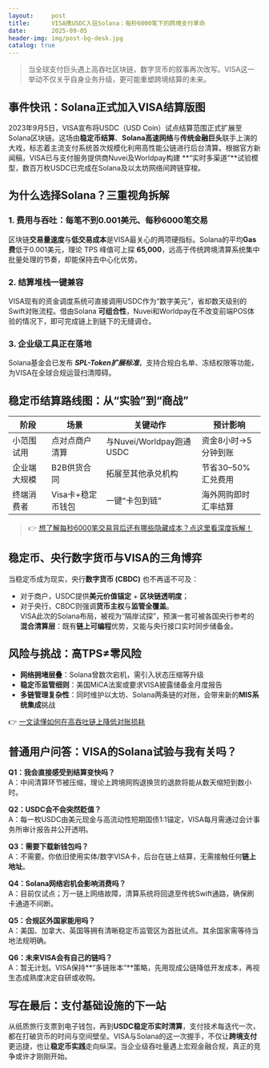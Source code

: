 ```yaml
---
layout:     post
title:      VISA携USDC入驻Solana：每秒6000笔下的跨境支付革命
date:       2025-09-05
header-img: img/post-bg-desk.jpg
catalog: true
---
```


> 当全球支付巨头遇上高吞吐区块链，数字货币的叙事再次改写。VISA这一举动不仅关乎自身业务升级，更可能重塑跨境结算的未来。

## 事件快讯：Solana正式加入VISA结算版图

2023年9月5日，VISA宣布将USDC（USD Coin）试点结算范围正式扩展至Solana区块链。这场由**稳定币结算**、**Solana高速网络**与**传统金融巨头**联手上演的大戏，标志着主流支付系统首次规模化利用高性能公链进行后台清算。根据官方新闻稿，VISA已与支付服务提供商Nuvei及Worldpay构建 **“实时多渠道”**试验模型，数百万枚USDC已完成在Solana及以太坊网络间跨链穿梭。

## 为什么选择Solana？三重视角拆解

### 1. 费用与吞吐：每笔不到0.001美元、每秒6000笔交易  
区块链**交易量速度**与**低交易成本**是VISA最关心的两项硬指标。Solana的平均**Gas费**低于0.001美元，理论 TPS 峰值可上探 **65,000**，远高于传统跨境清算系统集中批量处理的节奏，却能保持去中心化优势。

### 2. 结算堆栈一键兼容  
VISA现有的资金调度系统可直接调用USDC作为“数字美元”，省却数天级别的Swift对账流程。借由Solana **可组合性**，Nuvei和Worldpay在不改变前端POS体验的情况下，即可完成链上到链下的无缝调仓。

### 3. 企业级工具正在落地  
Solana基金会已发布 ***SPL-Token扩展标准***，支持合规白名单、冻结权限等功能，为VISA在全球合规运营扫清障碍。

## 稳定币结算路线图：从“实验”到“商战”

| 阶段 | 场景 | 关键动作 | 预计影响 |
|------|------|----------|----------|
| 小范围试用 | 点对点商户清算 | 与Nuvei/Worldpay跑通USDC | 资金8小时→5分钟到账 |
| 企业端大规模 | B2B供货合同 | 拓展至其他承兑机构 | 节省30–50%汇兑费用 |
| 终端消费者 | Visa卡+稳定币钱包 | 一键“卡包到链” | 海外网购即时汇率结算 |

> 👉 [想了解每秒6000笔交易背后还有哪些隐藏成本？点这里看深度拆解！](https://okxdog.com/)

## 稳定币、央行数字货币与VISA的三角博弈

当稳定币成为现实，央行**数字货币 (CBDC)** 也不再遥不可及：  
- 对于商户，USDC提供**美元价值锚定** + **区块链透明度**；  
- 对于央行，CBDC则强调**货币主权**与**监管全覆盖**。  
VISA此次的Solana布局，被视为“隔岸试探”，预演一套可被各国央行参考的**混合清算层**：既有**链上可编程**优势，又能与央行接口实时同步储备金。  

## 风险与挑战：高TPS≠零风险

- **网络拥堵层叠**：Solana曾数次宕机，需引入状态压缩等升级  
- **稳定币监管细则**：美国MiCA法案或要求VISA披露储备金月度报告  
- **多链管理复杂性**：同时维护以太坊、Solana两条链的对账，会带来新的**MIS系统集成**挑战  

👉 [一文读懂如何在高吞吐链上降低对账损耗](https://okxdog.com/)  

## 普通用户问答：VISA的Solana试验与我有关吗？

**Q1：我会直接感受到结算变快吗？**  
A：中间清算环节被压缩，理论上跨境网购退换货的退款将能从数天缩短到数小时。

**Q2：USDC会不会突然贬值？**  
A：每一枚USDC由美元现金与高流动性短期国债1:1锚定，VISA每月需通过会计事务所审计报告并公开透明。

**Q3：需要下载新钱包吗？**  
A：不需要。你依旧使用实体/数字VISA卡，后台在链上结算，无需接触任何**链上地址**。

**Q4：Solana网络宕机会影响消费吗？**  
A：目前仅试点；万一链上网络故障，清算系统将回退至传统Swift通路，确保刷卡通道不间断。

**Q5：合规区外国家能用吗？**  
A：美国、加拿大、英国等拥有清晰稳定币监管区为首批试点。其余国家需等待当地法规明确。

**Q6：未来VISA会有自己的链吗？**  
A：暂无计划。VISA保持**“多链账本”**策略，先用现成公链降低开发成本，再视生态成熟度决定自研或收购。

## 写在最后：支付基础设施的下一站

从纸质旅行支票到电子钱包，再到**USDC稳定币实时清算**，支付技术每迭代一次，都在打破货币的时间与空间壁垒。VISA与Solana的这一次握手，不仅让**跨境支付**更迅捷，也让**稳定币实践**走向纵深。当企业级吞吐量遇上宏观金融合规，真正的竞争或许才刚刚开始。